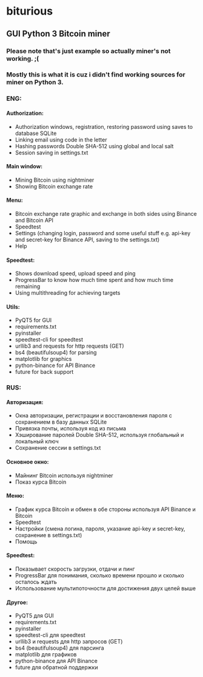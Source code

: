 # biturious
## GUI Python 3 Bitcoin miner

### Please note that's just example so actually miner's not working. ;(
### Mostly this is what it is cuz i didn't find working sources for miner on Python 3.

### ENG:

#### Authorization:
- Authorization windows, registration, restoring password using saves to database SQLite
- Linking email using code in the letter
- Hashing passwords Double SHA-512 using global and local salt
- Session saving in settings.txt

#### Main window:
- Mining Bitcoin using nightminer
- Showing Bitcoin exchange rate

#### Menu:
- Bitcoin exchange rate graphic and exchange in both sides using Binance and Bitcoin API
- Speedtest
- Settings (changing login, password and some useful stuff e.g. api-key and secret-key for Binance API, saving to the settings.txt)
- Help

#### Speedtest:
- Shows download speed, upload speed and ping
- ProgressBar to know how much time spent and how much time remaining
- Using multithreading for achieving targets

#### Utils:
- PyQT5 for GUI
- requirements.txt
- pyinstaller
- speedtest-cli for speedtest
- urllib3 and requests for http requests (GET)
- bs4 (beautifulsoup4) for parsing
- matplotlib for graphics
- python-binance for API Binance
- future for back support


### RUS:

#### Авторизация:
- Окна авторизации, регистрации и восстановления пароля с сохранением в базу данных SQLite
- Привязка почты, используя код из письма
- Хэширование паролей Double SHA-512, используя глобальный и локальный ключ
- Сохранение сессии в settings.txt

#### Основное окно:
- Майнинг Bitcoin используя nightminer
- Показ курса Bitcoin

#### Меню:
- График курса Bitcoin и обмен в обе стороны используя API Binance и Bitcoin
- Speedtest
- Настройки (смена логина, пароля, указание api-key и secret-key, сохранение в settings.txt)
- Помощь

#### Speedtest:
- Показывает скорость загрузки, отдачи и пинг
- ProgressBar для понимания, сколько времени прошло и сколько осталось ждать
- Использование мультипоточности для достижения двух целей выше

#### Другое:
- PyQT5 для GUI
- requirements.txt
- pyinstaller
- speedtest-cli для speedtest
- urllib3 и requests для http запросов (GET)
- bs4 (beautifulsoup4) для парсинга
- matplotlib для графиков
- python-binance для API Binance
- future для обратной поддержки
